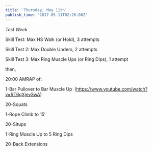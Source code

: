 ```yaml
---
title: 'Thursday, May 11th'
publish_time: '2017-05-11T02:26:06Z'
---
```


*Test Week*

Skill Test: Max HS Walk (or Hold), 3 attempts

Skill Test 2: Max Double Unders, 2 attempts

Skill Test 3: Max Ring Muscle Ups (or Ring Dips), 1 attempt

then,

20:00 AMRAP of:

1-Bar Pullover to Bar Muscle Up
 (<https://www.youtube.com/watch?v=RT6qXjey3wA>)

20-Squats

1-Rope Climb to 15′

20-Situps

1-Ring Muscle Up to 5 Ring Dips

20-Back Extensions

 
